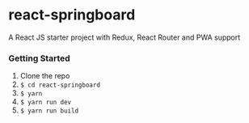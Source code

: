 # react-springboard
A React JS starter project with Redux, React Router and PWA support

### Getting Started
1. Clone the repo
2. `$ cd react-springboard`
3. `$ yarn`
4. `$ yarn run dev`
5. `$ yarn run build`
